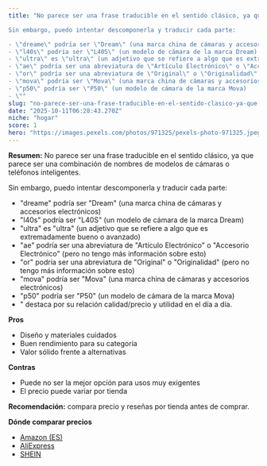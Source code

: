 ```yaml
---
title: "No parece ser una frase traducible en el sentido clásico, ya que parece ser una combinación de nombres de modelos de cámaras o teléfonos inteligentes.

Sin embargo, puedo intentar descomponerla y traducir cada parte:

- \"dreame\" podría ser \"Dream\" (una marca china de cámaras y accesorios electrónicos)
- \"l40s\" podría ser \"L40S\" (un modelo de cámara de la marca Dream)
- \"ultra\" es \"ultra\" (un adjetivo que se refiere a algo que es extremadamente bueno o avanzado)
- \"ae\" podría ser una abreviatura de \"Artículo Electrónico\" o \"Accesorio Electrónico\" (pero no tengo más información sobre esto)
- \"or\" podría ser una abreviatura de \"Original\" o \"Originalidad\" (pero no tengo más información sobre esto)
- \"mova\" podría ser \"Mova\" (una marca china de cámaras y accesorios electrónicos)
- \"p50\" podría ser \"P50\" (un modelo de cámara de la marca Mova)
- \""
slug: "no-parece-ser-una-frase-traducible-en-el-sentido-clasico-ya-que-parece-ser-una-c"
date: "2025-10-11T06:28:43.270Z"
niche: "hogar"
score: 1
hero: "https://images.pexels.com/photos/971325/pexels-photo-971325.jpeg?auto=compress&cs=tinysrgb&fit=crop&h=627&w=1200&auto=compress&cs=tinysrgb&w=1200&h=675&fit=crop"
---
```


**Resumen:** No parece ser una frase traducible en el sentido clásico, ya que parece ser una combinación de nombres de modelos de cámaras o teléfonos inteligentes.

Sin embargo, puedo intentar descomponerla y traducir cada parte:

- "dreame" podría ser "Dream" (una marca china de cámaras y accesorios electrónicos)
- "l40s" podría ser "L40S" (un modelo de cámara de la marca Dream)
- "ultra" es "ultra" (un adjetivo que se refiere a algo que es extremadamente bueno o avanzado)
- "ae" podría ser una abreviatura de "Artículo Electrónico" o "Accesorio Electrónico" (pero no tengo más información sobre esto)
- "or" podría ser una abreviatura de "Original" o "Originalidad" (pero no tengo más información sobre esto)
- "mova" podría ser "Mova" (una marca china de cámaras y accesorios electrónicos)
- "p50" podría ser "P50" (un modelo de cámara de la marca Mova)
- " destaca por su relación calidad/precio y utilidad en el día a día.

**Pros**
- Diseño y materiales cuidados
- Buen rendimiento para su categoría
- Valor sólido frente a alternativas

**Contras**
- Puede no ser la mejor opción para usos muy exigentes
- El precio puede variar por tienda

**Recomendación:** compara precio y reseñas por tienda antes de comprar.

**Dónde comparar precios**
- [Amazon (ES)](https://www.amazon.es/s?k=No%20parece%20ser%20una%20frase%20traducible%20en%20el%20sentido%20cl%C3%A1sico%2C%20ya%20que%20parece%20ser%20una%20combinaci%C3%B3n%20de%20nombres%20de%20modelos%20de%20c%C3%A1maras%20o%20tel%C3%A9fonos%20inteligentes.%0A%0ASin%20embargo%2C%20puedo%20intentar%20descomponerla%20y%20traducir%20cada%20parte%3A%0A%0A-%20%22dreame%22%20podr%C3%ADa%20ser%20%22Dream%22%20(una%20marca%20china%20de%20c%C3%A1maras%20y%20accesorios%20electr%C3%B3nicos)%0A-%20%22l40s%22%20podr%C3%ADa%20ser%20%22L40S%22%20(un%20modelo%20de%20c%C3%A1mara%20de%20la%20marca%20Dream)%0A-%20%22ultra%22%20es%20%22ultra%22%20(un%20adjetivo%20que%20se%20refiere%20a%20algo%20que%20es%20extremadamente%20bueno%20o%20avanzado)%0A-%20%22ae%22%20podr%C3%ADa%20ser%20una%20abreviatura%20de%20%22Art%C3%ADculo%20Electr%C3%B3nico%22%20o%20%22Accesorio%20Electr%C3%B3nico%22%20(pero%20no%20tengo%20m%C3%A1s%20informaci%C3%B3n%20sobre%20esto)%0A-%20%22or%22%20podr%C3%ADa%20ser%20una%20abreviatura%20de%20%22Original%22%20o%20%22Originalidad%22%20(pero%20no%20tengo%20m%C3%A1s%20informaci%C3%B3n%20sobre%20esto)%0A-%20%22mova%22%20podr%C3%ADa%20ser%20%22Mova%22%20(una%20marca%20china%20de%20c%C3%A1maras%20y%20accesorios%20electr%C3%B3nicos)%0A-%20%22p50%22%20podr%C3%ADa%20ser%20%22P50%22%20(un%20modelo%20de%20c%C3%A1mara%20de%20la%20marca%20Mova)%0A-%20%22&tag=teknovashop25-21)
- [AliExpress](https://www.aliexpress.com/wholesale?SearchText=No%20parece%20ser%20una%20frase%20traducible%20en%20el%20sentido%20cl%C3%A1sico%2C%20ya%20que%20parece%20ser%20una%20combinaci%C3%B3n%20de%20nombres%20de%20modelos%20de%20c%C3%A1maras%20o%20tel%C3%A9fonos%20inteligentes.%0A%0ASin%20embargo%2C%20puedo%20intentar%20descomponerla%20y%20traducir%20cada%20parte%3A%0A%0A-%20%22dreame%22%20podr%C3%ADa%20ser%20%22Dream%22%20(una%20marca%20china%20de%20c%C3%A1maras%20y%20accesorios%20electr%C3%B3nicos)%0A-%20%22l40s%22%20podr%C3%ADa%20ser%20%22L40S%22%20(un%20modelo%20de%20c%C3%A1mara%20de%20la%20marca%20Dream)%0A-%20%22ultra%22%20es%20%22ultra%22%20(un%20adjetivo%20que%20se%20refiere%20a%20algo%20que%20es%20extremadamente%20bueno%20o%20avanzado)%0A-%20%22ae%22%20podr%C3%ADa%20ser%20una%20abreviatura%20de%20%22Art%C3%ADculo%20Electr%C3%B3nico%22%20o%20%22Accesorio%20Electr%C3%B3nico%22%20(pero%20no%20tengo%20m%C3%A1s%20informaci%C3%B3n%20sobre%20esto)%0A-%20%22or%22%20podr%C3%ADa%20ser%20una%20abreviatura%20de%20%22Original%22%20o%20%22Originalidad%22%20(pero%20no%20tengo%20m%C3%A1s%20informaci%C3%B3n%20sobre%20esto)%0A-%20%22mova%22%20podr%C3%ADa%20ser%20%22Mova%22%20(una%20marca%20china%20de%20c%C3%A1maras%20y%20accesorios%20electr%C3%B3nicos)%0A-%20%22p50%22%20podr%C3%ADa%20ser%20%22P50%22%20(un%20modelo%20de%20c%C3%A1mara%20de%20la%20marca%20Mova)%0A-%20%22)
- [SHEIN](https://www.shein.com/pdsearch/No%20parece%20ser%20una%20frase%20traducible%20en%20el%20sentido%20cl%C3%A1sico%2C%20ya%20que%20parece%20ser%20una%20combinaci%C3%B3n%20de%20nombres%20de%20modelos%20de%20c%C3%A1maras%20o%20tel%C3%A9fonos%20inteligentes.%0A%0ASin%20embargo%2C%20puedo%20intentar%20descomponerla%20y%20traducir%20cada%20parte%3A%0A%0A-%20%22dreame%22%20podr%C3%ADa%20ser%20%22Dream%22%20(una%20marca%20china%20de%20c%C3%A1maras%20y%20accesorios%20electr%C3%B3nicos)%0A-%20%22l40s%22%20podr%C3%ADa%20ser%20%22L40S%22%20(un%20modelo%20de%20c%C3%A1mara%20de%20la%20marca%20Dream)%0A-%20%22ultra%22%20es%20%22ultra%22%20(un%20adjetivo%20que%20se%20refiere%20a%20algo%20que%20es%20extremadamente%20bueno%20o%20avanzado)%0A-%20%22ae%22%20podr%C3%ADa%20ser%20una%20abreviatura%20de%20%22Art%C3%ADculo%20Electr%C3%B3nico%22%20o%20%22Accesorio%20Electr%C3%B3nico%22%20(pero%20no%20tengo%20m%C3%A1s%20informaci%C3%B3n%20sobre%20esto)%0A-%20%22or%22%20podr%C3%ADa%20ser%20una%20abreviatura%20de%20%22Original%22%20o%20%22Originalidad%22%20(pero%20no%20tengo%20m%C3%A1s%20informaci%C3%B3n%20sobre%20esto)%0A-%20%22mova%22%20podr%C3%ADa%20ser%20%22Mova%22%20(una%20marca%20china%20de%20c%C3%A1maras%20y%20accesorios%20electr%C3%B3nicos)%0A-%20%22p50%22%20podr%C3%ADa%20ser%20%22P50%22%20(un%20modelo%20de%20c%C3%A1mara%20de%20la%20marca%20Mova)%0A-%20%22)